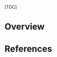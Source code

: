 [TOC]

# Overview


# References

[wiki]: https://en.wikipedia.org/wiki/Apache_Software_Foundation
[list]: https://en.wikipedia.org/wiki/List_of_Apache_Software_Foundation_projects
